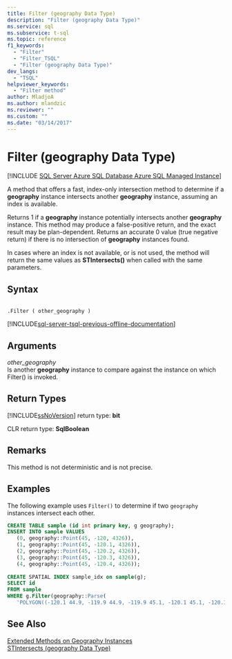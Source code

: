 ```yaml
---
title: Filter (geography Data Type)
description: "Filter (geography Data Type)"
ms.service: sql
ms.subservice: t-sql
ms.topic: reference
f1_keywords: 
  - "Filter"
  - "Filter_TSQL"
  - "Filter (geography Data Type)"
dev_langs: 
  - "TSQL"
helpviewer_keywords: 
  - "Filter method"
author: MladjoA
ms.author: mlandzic 
ms.reviewer: ""
ms.custom: ""
ms.date: "03/14/2017"
---
```


# Filter (geography Data Type)
[!INCLUDE [SQL Server Azure SQL Database Azure SQL Managed Instance](../../includes/applies-to-version/sql-asdb-asdbmi.md)]

  A method that offers a fast, index-only intersection method to determine if a **geography** instance intersects another **geography** instance, assuming an index is available.  
  
 Returns 1 if a **geography** instance potentially intersects another **geography** instance. This method may produce a false-positive return, and the exact result may be plan-dependent. Returns an accurate 0 value (true negative return) if there is no intersection of **geography** instances found.  
  
 In cases where an index is not available, or is not used, the method will return the same values as **STIntersects()** when called with the same parameters.  
  
## Syntax  
  
```  
  
.Filter ( other_geography )  
```  
  
[!INCLUDE[sql-server-tsql-previous-offline-documentation](../../includes/sql-server-tsql-previous-offline-documentation.md)]

## Arguments
 *other_geography*  
 Is another **geography** instance to compare against the instance on which Filter() is invoked.  
  
## Return Types  
 [!INCLUDE[ssNoVersion](../../includes/ssnoversion-md.md)] return type: **bit**  
  
 CLR return type: **SqlBoolean**  
  
## Remarks  
 This method is not deterministic and is not precise.  
  
## Examples  
 The following example uses `Filter()` to determine if two `geography` instances intersect each other.  
  
```sql
CREATE TABLE sample (id int primary key, g geography);  
INSERT INTO sample VALUES  
   (0, geography::Point(45, -120, 4326)),  
   (1, geography::Point(45, -120.1, 4326)),  
   (2, geography::Point(45, -120.2, 4326)),  
   (3, geography::Point(45, -120.3, 4326)),  
   (4, geography::Point(45, -120.4, 4326));  
  
CREATE SPATIAL INDEX sample_idx on sample(g);  
SELECT id  
FROM sample   
WHERE g.Filter(geography::Parse(  
   'POLYGON((-120.1 44.9, -119.9 44.9, -119.9 45.1, -120.1 45.1, -120.1 44.9))')) = 1;  
```  
  
## See Also  
 [Extended Methods on Geography Instances](../../t-sql/spatial-geography/extended-methods-on-geography-instances.md)   
 [STIntersects &#40;geography Data Type&#41;](../../t-sql/spatial-geography/stintersects-geography-data-type.md)  
  
  

